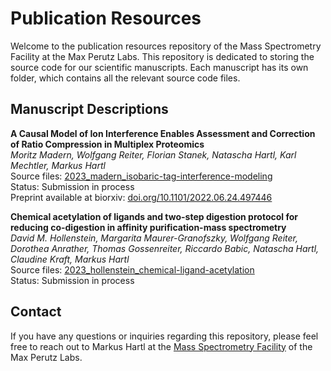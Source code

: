 # Publication Resources

Welcome to the publication resources repository of the Mass Spectrometry Facility at the Max Perutz Labs. This repository is dedicated to storing the source code for our scientific manuscripts. Each manuscript has its own folder, which contains all the relevant source code files.


## Manuscript Descriptions

**A Causal Model of Ion Interference Enables Assessment and Correction of Ratio Compression in Multiplex Proteomics**<br>
*Moritz Madern, Wolfgang Reiter, Florian Stanek, Natascha Hartl, Karl Mechtler, Markus Hartl*<br>
Source files: [2023_madern_isobaric-tag-interference-modeling](./2023_madern_isobaric-tag-interference-modeling)<br>
Status: Submission in process<br>
Preprint available at biorxiv: [doi.org/10.1101/2022.06.24.497446](https://doi.org/10.1101/2022.06.24.497446)

**Chemical acetylation of ligands and two-step digestion protocol for reducing co-digestion in affinity purification-mass spectrometry**<br>
*David M. Hollenstein, Margarita Maurer-Granofszky, Wolfgang Reiter, Dorothea Anrather, Thomas Gossenreiter, Riccardo Babic, Natascha Hartl, Claudine Kraft, Markus Hartl*<br>
Source files: [2023_hollenstein_chemical-ligand-acetylation](./2023_hollenstein_chemical-ligand-acetylation)<br>
Status: Submission in process


## Contact

If you have any questions or inquiries regarding this repository, please feel free to reach out to Markus Hartl at the [Mass Spectrometry Facility](https://www.maxperutzlabs.ac.at/research/facilities/mass-spectrometry-facility) of the Max Perutz Labs.
